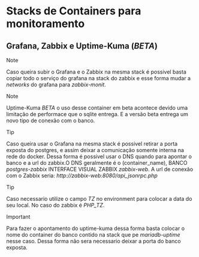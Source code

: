 # Stacks de Containers para monitoramento
## Grafana, Zabbix e Uptime-Kuma (*BETA*)

> [!NOTE]
> Caso queira subir o Grafana e o Zabbix na mesma stack é possivel basta copiar todo o serviço do grafana na stack do zabbix e esse forma mudar a *networks* do grafana para *zabbix-monit*.

> [!NOTE]
> Uptime-Kuma *BETA* o uso desse container em beta acontece devido uma limitação de performace que o sqlite entrega. E a versão beta entrega um novo tipo de conexão com o banco.

> [!TIP]
>   Caso queira usar o Grafana na mesma stack é possivel retirar a porta exposta do postgres, e assim deixar a comunicação somente interna na rede do docker. Dessa forma é possivel usar o DNS quando para apontar o banco e a url do zabbix.O DNS geralmente é o (container_name), BANCO *postgres-zabbix* INTERFACE VISUAL ZABBIX *zabbix-web*. A url de conexão com o Zabbix seria: *http://zabbix-web:8080/api_jsonrpc.php*

> [!TIP]
> Caso necessario utilize o campo *TZ* no environment para colocar a data do seu local. No caso do zabbix é *PHP_TZ*.

> [!IMPORTANT]
> Para fazer o apontamento do uptime-kuma dessa forma basta colocar o nome do container do banco contido na stack que pe *mariadb-uptime* nesse caso. Dessa forma não sera necessario deixar a porta do banco exposta.


